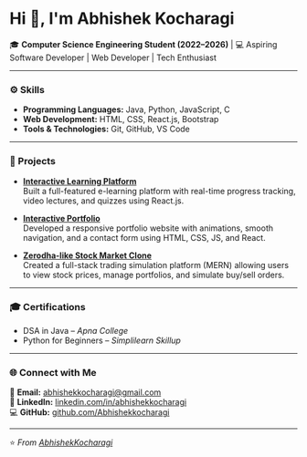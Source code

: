 # Hi 👋, I'm Abhishek Kocharagi  
🎓 **Computer Science Engineering Student (2022–2026)** |
💻 Aspiring Software Developer | Web Developer | Tech Enthusiast  

---

### ⚙️ Skills  
- **Programming Languages:** Java, Python, JavaScript, C  
- **Web Development:** HTML, CSS, React.js, Bootstrap  
- **Tools & Technologies:** Git, GitHub, VS Code  

---

### 🚀 Projects  
- **[Interactive Learning Platform](https://github.com/Abhishekkocharagi/Interactive_Learning_platform)**  
  Built a full-featured e-learning platform with real-time progress tracking, video lectures, and quizzes using React.js.  

- **[Interactive Portfolio](https://github.com/Abhishekkocharagi/Interactive_portfolio)**  
  Developed a responsive portfolio website with animations, smooth navigation, and a contact form using HTML, CSS, JS, and React.  

- **[Zerodha-like Stock Market Clone](https://github.com/Abhishekkocharagi)**  
  Created a full-stack trading simulation platform (MERN) allowing users to view stock prices, manage portfolios, and simulate buy/sell orders.  

---

### 🎓 Certifications  
- DSA in Java – *Apna College*  
- Python for Beginners – *Simplilearn Skillup*  

---

### 🌐 Connect with Me  
📧 **Email:** [abhishekkocharagi@gmail.com](mailto:abhishekkocharagi@gmail.com)  
💼 **LinkedIn:** [linkedin.com/in/abhishekkocharagi](https://www.linkedin.com/in/abhishek-kocharagi/)  
💻 **GitHub:** [github.com/Abhishekkocharagi](https://github.com/Abhishekkocharagi)  

---

⭐ *From [AbhishekKocharagi](https://github.com/Abhishekkocharagi)*
